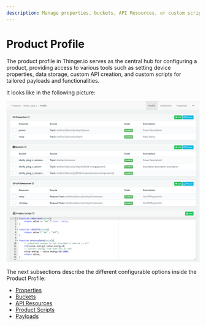 ```yaml
---
description: Manage properties, buckets, API Resources, or custom scripts within a Product.
---
```


# Product Profile

The product profile in Thinger.io serves as the central hub for configuring a product, providing access to various tools such as setting device properties, data storage, custom API creation, and custom scripts for tailored payloads and functionalities.

It looks like in the following picture:

![Product Profile Overview](<../../.gitbook/assets/image (456).png>)

The next subsections describe the different configurable options inside the Product Profile:

* [Properties](../properties.md)
* [Buckets](buckets.md)
* [API Resources](api-resources.md)
* [Product Scripts](scripts.md)
* [Payloads](payloads.md)
